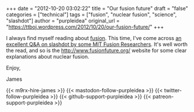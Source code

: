 +++
date = "2012-10-20 03:02:22"
title = "Our fusion future"
draft = "false"
categories = ["technical"]
tags = ["fusion", "nuclear fusion", "science", "slashdot"]
author = "purpleidea"
original_url = "https://ttboj.wordpress.com/2012/10/20/our-fusion-future/"
+++

I always find myself reading about <a href="http://en.wikipedia.org/wiki/Nuclear_fusion">fusion</a>. This time, I've come across <a href="http://hardware.slashdot.org/story/12/04/11/0435231/mit-fusion-researchers-answer-your-questions">an excellent Q&amp;A on slashdot by some MIT Fusion Researchers</a>. It's well worth the read, and so is the <a href="http://www.fusionfuture.org/">http://www.fusionfuture.org/</a> website for some clear explanations about nuclear fusion.

Enjoy,

James

{{< m9rx-hire-james >}}
{{< mastodon-follow-purpleidea >}}
{{< twitter-follow-purpleidea >}}
{{< github-support-purpleidea >}}
{{< patreon-support-purpleidea >}}

